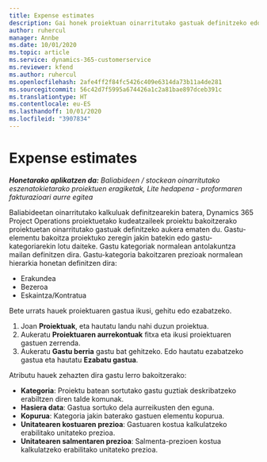 ```yaml
---
title: Expense estimates
description: Gai honek proiektuan oinarritutako gastuak definitzeko edo kalkulatzeko informazioa eskaintzen du.
author: ruhercul
manager: Annbe
ms.date: 10/01/2020
ms.topic: article
ms.service: dynamics-365-customerservice
ms.reviewer: kfend
ms.author: ruhercul
ms.openlocfilehash: 2afe4ff2f84fc5426c409e6314da73b11a4de281
ms.sourcegitcommit: 56c42d7f5995a674426a1c2a81bae897dceb391c
ms.translationtype: HT
ms.contentlocale: eu-ES
ms.lasthandoff: 10/01/2020
ms.locfileid: "3907834"
---
```

# <a name="expense-estimates"></a>Expense estimates
_**Honetarako aplikatzen da:** Baliabideen / stockean oinarritutako eszenatokietarako proiektuen eragiketak, Lite hedapena - proformaren fakturazioari aurre egitea_

Baliabideetan oinarritutako kalkuluak definitzearekin batera, Dynamics 365 Project Operations proiektuetako kudeatzaileek proiektu bakoitzerako proiektuetan oinarritutako gastuak definitzeko aukera ematen du. Gastu-elementu bakoitza proiektuko zeregin jakin batekin edo gastu-kategoriarekin lotu daiteke. Gastu kategoriak normalean antolakuntza mailan definitzen dira. Gastu-kategoria bakoitzaren prezioak normalean hierarkia honetan definitzen dira:

- Erakundea
- Bezeroa
- Eskaintza/Kontratua

Bete urrats hauek proiektuaren gastua ikusi, gehitu edo ezabatzeko.

1. Joan **Proiektuak**, eta hautatu landu nahi duzun proiektua.
2. Aukeratu **Proiektuaren aurrekontuak** fitxa eta ikusi proiektuaren gastuen zerrenda.
3. Aukeratu **Gastu berria** gastu bat gehitzeko. Edo hautatu ezabatzeko gastua eta hautatu **Ezabatu gastua**.

Atributu hauek zehazten dira gastu lerro bakoitzerako:

- **Kategoria**: Proiektu batean sortutako gastu guztiak deskribatzeko erabiltzen diren talde komunak.
- **Hasiera data**: Gastua sortuko dela aurreikusten den eguna.
- **Kopurua**: Kategoria jakin baterako gastuen elementu kopurua.
- **Unitatearen kostuaren prezioa**: Gastuaren kostua kalkulatzeko erabilitako unitateko prezioa.
- **Unitatearen salmentaren prezioa**: Salmenta-prezioen kostua kalkulatzeko erabilitako unitateko prezioa.

